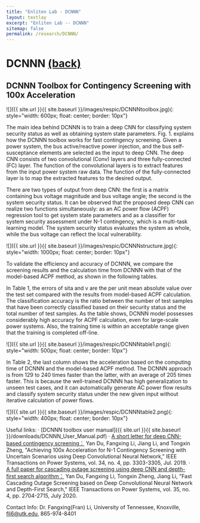 ```yaml
---
title: "Enliten Lab - DCNNN"
layout: textlay
excerpt: "Enliten Lab -- DCNNN"
sitemap: false
permalink: /research/DCNNN/
---
```


# DCNNN [(back)](https://enliten.utk.edu/research/)

## DCNNN Toolbox for Contingency Screening with 100x Acceleration 

![]({{ site.url }}{{ site.baseurl }}/images/respic/DCNNNtoolbox.jpg){: style="width: 600px; float: center; border: 10px"}

The main idea behind DCNNN is to train a deep CNN for classifying system security status as well as obtaining system state parameters. Fig. 1. explains how the DCNNN toolbox works for fast contingency screening. Given a power system, the bus active/reactive power injection, and the bus self-susceptance elements are selected as the input to deep CNN. The deep CNN consists of two convolutional (Conv) layers and three fully-connected (FC) layer. The function of the convolutional layers is to extract features from the input power system raw data. The function of the fully-connected layer is to map the extracted features to the desired output.

There are two types of output from deep CNN: the first is a matrix containing bus voltage magnitude and bus voltage angle; the second is the system security status. It can be observed that the proposed deep CNN can realize two functions simultaneously: as an AC power flow (ACPF) regression tool to get system state parameters and as a classifier for system security assessment under N-1 contingency, which is a multi-task learning model. The system security status evaluates the system as whole, while the bus voltage can reflect the local vulnerability.

![]({{ site.url }}{{ site.baseurl }}/images/respic/DCNNNstructure.jpg){: style="width: 1000px; float: center; border: 10px"}

To validate the efficiency and accuracy of DCNNN, we compare the screening results and the calculation time from DCNNN with that of the model-based ACPF method, as shown in the following tables.

In Table 1, the errors of sita and v are the per unit mean absolute value over the test set compared with the results from model-based ACPF calculation. The classification accuracy is the ratio between the number of test samples that have been correctly classified based on their security status and the total number of test samples. As the table shows, DCNNN model possesses considerably high accuracy for ACPF calculation, even for large-scale power systems. Also, the training time is within an acceptable range given that the training is completed off-line.

![]({{ site.url }}{{ site.baseurl }}/images/respic/DCNNNtable1.png){: style="width: 500px; float: center; border: 10px"}

In Table 2, the last column shows the acceleration based on the computing time of DCNNN and the model-based ACPF method. The DCNNN approach is from 129 to 240 times faster than the latter, with an average of 205 times faster. This is because the well-trained DCNNN has high generalization to unseen test cases, and it can automatically generate AC power flow results and classify system security status under the new given input without iterative calculation of power flows.

![]({{ site.url }}{{ site.baseurl }}/images/respic/DCNNNtable2.png){: style="width: 400px; float: center; border: 10px"}

Useful links:
· [DCNNN toolbox user manual]({{ site.url }}{{ site.baseurl }}/downloads/DCNNN_User_Manual.pdf)
· [A short letter for deep CNN-based contingency screening：](https://ieeexplore.ieee.org/abstract/document/8705389) Yan Du, Fangxing Li, Jiang Li, and Tongxin Zheng, "Achieving 100x Acceleration for N-1 Contingency Screening with Uncertain Scenarios using Deep Convolutional Neural Network," IEEE Transactions on Power Systems, vol. 34, no. 4, pp. 3303-3305, Jul. 2019.
· [A full paper for cascading outage screening using deep CNN and depth-first search algorithm：](https://ieeexplore.ieee.org/abstract/document/8972476) Yan Du, Fangxing Li, Tongxin Zheng, Jiang Li, "Fast Cascading Outage Screening based on Deep Convolutional Neural Network and Depth-First Search," IEEE Transactions on Power Systems, vol. 35, no. 4, pp. 2704-2715, July 2020.


Contact Info: Dr. Fangxing(Fran) Li, University of Tennessee, Knoxville, fli6@utk.edu, 865-974-8401
